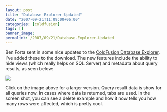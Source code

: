 ```yaml
---
layout: post
title: "Database Explorer Updated"
date: "2007-09-21T11:09:00+06:00"
categories: [coldfusion]
tags: []
banner_image: 
permalink: /2007/09/21/Database-Explorer-Updated
---
```


Ben Forta sent in some nice updates to the <a href="http://cfdbexplorer.riaforge.org/">ColdFusion Database Explorer</a>. I've added these to the download. The new features include the ability to hide views (which really helps on SQL Server) and metadata about query results, as seen below:


<a href="http://www.raymondcamden.com/images/dbexplorerbig.png"><img src="https://static.raymondcamden.com/images/cfjedi/dbexplorersmall.png"></a>

Click on the image above for a larger version. Query result data is show for all queries now. In cases where data is returned, tabs are used. In the screen shot, you can see a delete example and how it now tells you how many rows were affected, which is pretty cool.